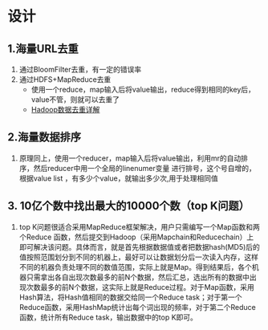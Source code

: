# 设计

## 1.海量URL去重

1. 通过BloomFilter去重，有一定的错误率
2. 通过HDFS+MapReduce去重
    - 使用一个reduce，map输入后将value输出，reduce得到相同的key后，value不管，则就可以去重了
    - [Hadoop数据去重详解](https://blog.csdn.net/lzq123_1/article/details/40895705)
    
## 2.海量数据排序

1. 原理同上，使用一个reducer，map输入后将value输出，利用mr的自动排序，然后reducer中用一个全局的linenumer变量 进行排号，这个号自增的，根据value list ，有多少个value，就输出多少次,用于处理相同值  
 
## 3. 10亿个数中找出最大的10000个数（top K问题）

1. top K问题很适合采用MapReduce框架解决，用户只需编写一个Map函数和两个Reduce 函数，然后提交到Hadoop（采用Mapchain和Reducechain）上即可解决该问题。具体而言，就是首先根据数据值或者把数据hash(MD5)后的值按照范围划分到不同的机器上，最好可以让数据划分后一次读入内存，这样不同的机器负责处理不同的数值范围，实际上就是Map。得到结果后，各个机器只需拿出各自出现次数最多的前N个数据，然后汇总，选出所有的数据中出现次数最多的前N个数据，这实际上就是Reduce过程。对于Map函数，采用Hash算法，将Hash值相同的数据交给同一个Reduce task；对于第一个Reduce函数，采用HashMap统计出每个词出现的频率，对于第二个Reduce 函数，统计所有Reduce task，输出数据中的top K即可。  




   
 
 